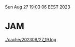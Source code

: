 Sun Aug 27 19:03:06 EEST 2023
# JAM
<a href='./cache/202308/27_19.log'>./cache/202308/27_19.log</a>
